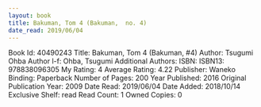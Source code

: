 ```yaml
---
layout: book
title: Bakuman, Tom 4 (Bakuman,  no. 4)
date_read: 2019/06/04
---
```


Book Id: 40490243
Title: Bakuman, Tom 4 (Bakuman, #4)
Author: Tsugumi Ohba
Author l-f: Ohba, Tsugumi
Additional Authors: 
ISBN: 
ISBN13: 978838096305
My Rating: 4
Average Rating: 4.22
Publisher: Waneko
Binding: Paperback
Number of Pages: 200
Year Published: 2016
Original Publication Year: 2009
Date Read: 2019/06/04
Date Added: 2018/10/14
Exclusive Shelf: read
Read Count: 1
Owned Copies: 0

